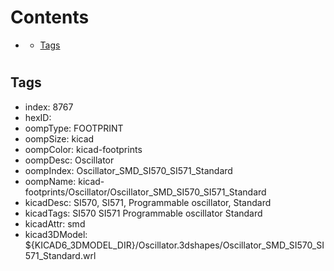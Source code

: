 



Contents
========

* [](#)
	* [Tags](#tags)

# 

## Tags

- index: 8767
- hexID: 
- oompType: FOOTPRINT
- oompSize: kicad
- oompColor: kicad-footprints
- oompDesc: Oscillator
- oompIndex: Oscillator_SMD_SI570_SI571_Standard
- oompName: kicad-footprints/Oscillator/Oscillator_SMD_SI570_SI571_Standard
- kicadDesc: SI570, SI571, Programmable oscillator, Standard
- kicadTags: SI570 SI571 Programmable oscillator Standard
- kicadAttr: smd
- kicad3DModel: ${KICAD6_3DMODEL_DIR}/Oscillator.3dshapes/Oscillator_SMD_SI570_SI571_Standard.wrl
